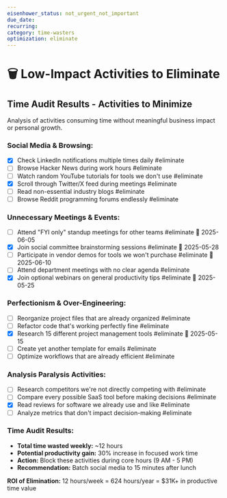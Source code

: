 ```yaml
---
eisenhower_status: not_urgent_not_important
due_date: 
recurring: 
category: time-wasters
optimization: eliminate
---
```


# 🗑️ Low-Impact Activities to Eliminate

## Time Audit Results - Activities to Minimize

Analysis of activities consuming time without meaningful business impact or personal growth.

### Social Media & Browsing:
- [x] Check LinkedIn notifications multiple times daily #eliminate
- [ ] Browse Hacker News during work hours #eliminate  
- [ ] Watch random YouTube tutorials for tools we don't use #eliminate
- [x] Scroll through Twitter/X feed during meetings #eliminate
- [ ] Read non-essential industry blogs #eliminate
- [ ] Browse Reddit programming forums endlessly #eliminate

### Unnecessary Meetings & Events:
- [ ] Attend "FYI only" standup meetings for other teams #eliminate 📅 2025-06-05
- [x] Join social committee brainstorming sessions #eliminate 📅 2025-05-28
- [ ] Participate in vendor demos for tools we won't purchase #eliminate 📅 2025-06-10
- [ ] Attend department meetings with no clear agenda #eliminate
- [x] Join optional webinars on general productivity tips #eliminate 📅 2025-05-25

### Perfectionism & Over-Engineering:
- [ ] Reorganize project files that are already organized #eliminate
- [ ] Refactor code that's working perfectly fine #eliminate
- [x] Research 15 different project management tools #eliminate 📅 2025-05-15
- [ ] Create yet another template for emails #eliminate
- [ ] Optimize workflows that are already efficient #eliminate

### Analysis Paralysis Activities:
- [ ] Research competitors we're not directly competing with #eliminate
- [ ] Compare every possible SaaS tool before making decisions #eliminate
- [x] Read reviews for software we already use and like #eliminate
- [ ] Analyze metrics that don't impact decision-making #eliminate

### Time Audit Results:
- **Total time wasted weekly:** ~12 hours
- **Potential productivity gain:** 30% increase in focused work time
- **Action:** Block these activities during core hours (9 AM - 5 PM)
- **Recommendation:** Batch social media to 15 minutes after lunch

**ROI of Elimination:** 12 hours/week = 624 hours/year = $31K+ in productive time value